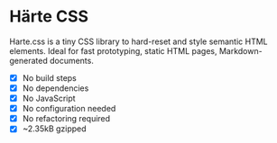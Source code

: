 # Härte CSS
Harte.css is a tiny CSS library to hard-reset and style semantic HTML elements.
Ideal for fast prototyping, static HTML pages, Markdown-generated documents.

- [x] No build steps
- [x] No dependencies
- [x] No JavaScript
- [x] No configuration needed
- [x] No refactoring required
- [x] ~2.35kB gzipped
